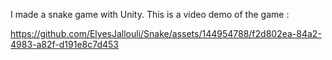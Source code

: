 I made a snake game with Unity. 
This is a video demo of the game : 


https://github.com/ElyesJallouli/Snake/assets/144954788/f2d802ea-84a2-4983-a82f-d191e8c7d453


